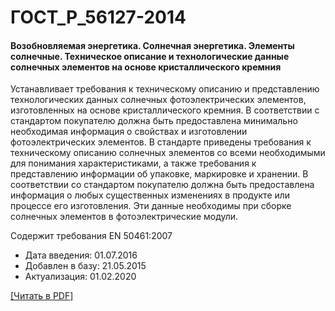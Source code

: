 # ГОСТ_Р_56127-2014

#### Возобновляемая энергетика. Солнечная энергетика. Элементы солнечные. Техническое описание и технологические данные солнечных элементов на основе кристаллического кремния

Устанавливает требования к техническому описанию и представлению технологических данных солнечных фотоэлектрических элементов, изготовленных на основе кристаллического кремния. В соответствии с стандартом покупателю должна быть предоставлена минимально необходимая информация о свойствах и изготовлении фотоэлектрических элементов. В стандарте приведены требования к техническому описанию солнечных элементов со всеми необходимыми для понимания характеристиками, а также требования к представлению информации об упаковке, маркировке и хранении. В соответствии со стандартом покупателю должна быть предоставлена информация о любых существенных изменениях в продукте или процессе его изготовления. Эти данные необходимы при сборке солнечных элементов в фотоэлектрические модули.

Содержит требования EN 50461:2007

- Дата введения: 01.07.2016
- Добавлен в базу: 21.05.2015
- Актуализация: 01.02.2020

<a href="https://standartgost.ru/g/ГОСТ_Р_56127-2014.pdf">[Читать в PDF]</a>